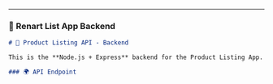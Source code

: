 
---

### 📁 Renart List App Backend 

```markdown
# 🔗 Product Listing API - Backend

This is the **Node.js + Express** backend for the Product Listing App. It serves ring product data based on real-time gold prices and supports filtering and sorting.

### 🌍 API Endpoint

